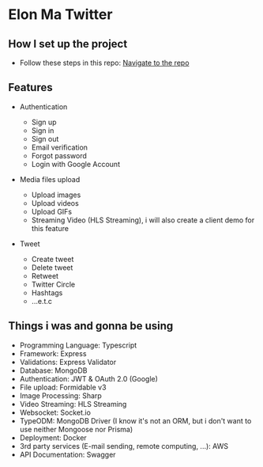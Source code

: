 # Elon Ma Twitter

## How I set up the project

- Follow these steps in this repo: [Navigate to the repo](https://github.com/TranDangKhoi/nodejs-starter-kit-2/blob/main/README.md)

## Features

- Authentication

  - Sign up
  - Sign in
  - Sign out
  - Email verification
  - Forgot password
  - Login with Google Account

- Media files upload

  - Upload images
  - Upload videos
  - Upload GIFs
  - Streaming Video (HLS Streaming), i will also create a client demo for this feature

- Tweet
  - Create tweet
  - Delete tweet
  - Retweet
  - Twitter Circle
  - Hashtags
  - ...e.t.c

## Things i was and gonna be using

- Programming Language: Typescript
- Framework: Express
- Validations: Express Validator
- Database: MongoDB
- Authentication: JWT & OAuth 2.0 (Google)
- File upload: Formidable v3
- Image Processing: Sharp
- Video Streaming: HLS Streaming
- Websocket: Socket.io
- TypeODM: MongoDB Driver (I know it's not an ORM, but i don't want to use neither Mongoose nor Prisma)
- Deployment: Docker
- 3rd party services (E-mail sending, remote computing, ...): AWS
- API Documentation: Swagger
